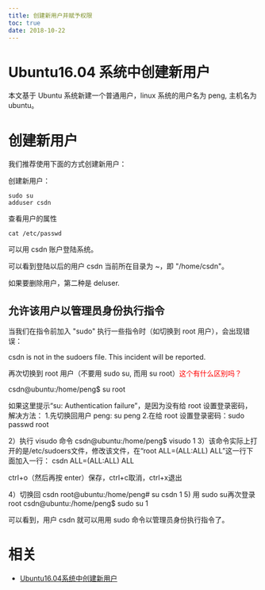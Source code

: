 ```yaml
---
title: 创建新用户并赋予权限
toc: true
date: 2018-10-22
---
```

# Ubuntu16.04 系统中创建新用户

本文基于 Ubuntu 系统新建一个普通用户，linux 系统的用户名为 peng, 主机名为 ubuntu。


# 创建新用户

我们推荐使用下面的方式创建新用户：

创建新用户：

```
sudo su
adduser csdn
```

查看用户的属性

```
cat /etc/passwd
```

可以用 csdn 账户登陆系统。

可以看到登陆以后的用户 csdn 当前所在目录为 ~，即 "/home/csdn"。

如果要删除用户，第二种是 deluser.

## 允许该用户以管理员身份执行指令


当我们在指令前加入 "sudo" 执行一些指令时（如切换到 root 用户），会出现错误：

csdn is not in the sudoers file. This incident will be reported.


再次切换到 root 用户（不要用 sudo su, 而用 su root）<span style="color:red;">这个有什么区别吗？</span>

csdn@ubuntu:/home/peng$ su root

如果这里提示“su: Authentication failure”，是因为没有给 root 设置登录密码，解决方法：
1.先切换回用户 peng: su peng
2.在给 root 设置登录密码：sudo passwd root

2）执行 visudo 命令
csdn@ubuntu:/home/peng$ visudo
1
3）该命令实际上打开的是/etc/sudoers文件，修改该文件，在“root ALL=(ALL:ALL) ALL”这一行下面加入一行：
csdn ALL=(ALL:ALL) ALL

ctrl+o（然后再按 enter）保存，ctrl+c取消，ctrl+x退出



4）切换回 csdn
root@ubuntu:/home/peng# su csdn
1
5) 用 sudo su再次登录 root
csdn@ubuntu:/home/peng$ sudo su
1



可以看到，用户 csdn 就可以用用 sudo 命令以管理员身份执行指令了。

# 相关

- [Ubuntu16.04系统中创建新用户](https://blog.csdn.net/timothy93bp/article/details/77679000)
